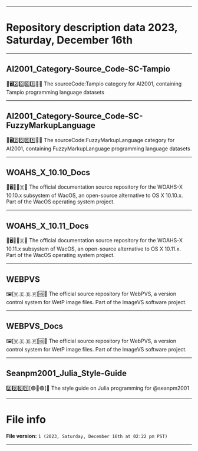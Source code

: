 
***

# Repository description data 2023, Saturday, December 16th

---

## AI2001_Category-Source_Code-SC-Tampio

🧠️🖥️2️⃣️0️⃣️0️⃣️1️⃣️💾️📜️ The sourceCode:Tampio category for AI2001, containing Tampio programming language datasets

---

## AI2001_Category-Source_Code-SC-FuzzyMarkupLanguage

🧠️🖥️2️⃣️0️⃣️0️⃣️1️⃣️💾️📜️ The sourceCode:FuzzyMarkupLanguage category for AI2001, containing FuzzyMarkupLanguage programming language datasets

---

## WOAHS_X_10.10_Docs

🍏️🖥️😯️🔟️🇽📖️ The official documentation source repository for the WOAHS-X 10.10.x subsystem of WacOS, an open-source alternative to OS X 10.10.x. Part of the WacOS operating system project.

---

## WOAHS_X_10.11_Docs

🍏️🖥️😯️🔟️🇽📖️ The official documentation source repository for the WOAHS-X 10.11.x subsystem of WacOS, an open-source alternative to OS X 10.11.x. Part of the WacOS operating system project.

---

## WEBPVS

🖼️[🇼.🇪.🇧.🇵]🆚️💾️ The official source repository for WebPVS, a version control system for WetP image files. Part of the ImageVS software project.

---

## WEBPVS_Docs

🖼️[🇼.🇪.🇧.🇵]🆚️📖️ The official source repository for WebPVS, a version control system for WetP image files. Part of the ImageVS software project.

---

## Seanpm2001_Julia_Style-Guide

2️⃣️0️⃣️0️⃣️1️⃣️[🟣️🔴️🟢️]📔️ The style guide on Julia programming for @seanpm2001

***

# File info

**File version:** `1 (2023, Saturday, December 16th at 02:22 pm PST)`

***

